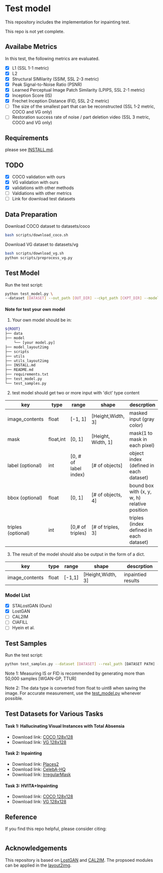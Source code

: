 # Test model
This repository includes the implementation for inpainting test.

This repo is not yet complete.

## Availabe Metrics
In this test, the following metrics are evaluated.

- [X] L1 (SSL 1-1 metric)
- [X] L2
- [X] Structural SIMilarity (SSIM, SSL 2-3 metric)
- [X] Peak Signal-to-Noise Ratio (PSNR)
- [X] Learned Perceptual Image Patch Similarity (LPIPS, SSL 2-1 metric)
- [X] Inception Score (IS)
- [X] Frechet Inception Distance (FID, SSL 2-2 metric) 
- [ ] The size of the smallest part that can be reconstructed (SSL 1-2 metric, COCO and VG only)
- [ ] Restoration success rate of noise / part deletion video (SSL 3 metric, COCO and VG only)

## Requirements
please see [INSTALL.md](INSTALL.md).

## TODO
- [X] COCO validation with ours
- [X] VG validation with ours
- [X] validations with other methods
- [ ] Valdiations with other metrics
- [ ] Link for download test datasets

## Data Preparation
Download COCO dataset to datasets/coco
```bash
bash scripts/download_coco.sh
```
Download VG dataset to datasets/vg
```bash
bash scripts/download_vg.sh
python scripts/preprocess_vg.py
```

## Test Model

Run the test script:

```bash
python test_model.py \
--dataset [DATASET] --out_path [OUT_DIR] --ckpt_path [CKPT_DIR] --model_name [MODEL_NAME]
```
#### Note for test your own model

1. Your own model should be in: 
```bash
${ROOT}
├── data
├── model
    └── [your model.py]
├── model_layout2img
├── scripts
├── utils
├── utils_layout2img
├── INSTALL.md
├── README.md
├── requirements.txt
├── test_model.py
└── test_samples.py
```

2. test model should get two or more input with 'dict' type content

| key                | type      | range                 | shape              | descrption                                    |
|--------------------|-----------|-----------------------|--------------------|-----------------------------------------------|
| image_contents     | float     | [-1, 1]                | [Height,Width, 3]  | masked input (gray color)                     |
| mask               | float,int | [0, 1]                | [Height, Width, 1] | mask(1 to mask in each pixel)                 |
| label (optional)   | int       | [0, # of label index) | [# of objects]     | object index (defined in each dataset)        |
| bbox (optional)    | float     | [0, 1]                | [# of objects, 4]  | bound box with (x, y, w, h) relative position |
| triples (optional) | int       | [0,# of triples)      | [# of triples, 3]  | triples (index defined in each dataset)       |

3. The result of the model should also be output in the form of a dict.

| key                | type      | range                 | shape              | descrption                                    |
|--------------------|-----------|-----------------------|--------------------|-----------------------------------------------|
| image_contents     | float     | [-1,1]                | [Height,Width, 3]  |inpaintied results                     |

### Model List
- [X] STALostGAN (Ours)
- [X] LostGAN
- [ ] CAL2IM
- [ ] CIAFILL
- [ ] Hyein et al.

## Test Samples

Run the test script:

```bash
python test_samples.py --dataset [DATASET] --real_path [DATASET PATH] --fake_path [FAKE PATH] --out_path [OUT PATH]
```
Note 1: Measuring IS or FID is recommended by generating more than 50,000 samples [WGAN-GP, TTUR]

Note 2: The data type is converted from float to uint8 when saving the image. For accurate measurement, use the [test_model.py](/test_model.py) whenever possible.


## Test Datasets for Various Tasks

#### Task 1: Hallucinating Visual Instances with Total Absensia

* Download link: [COCO 128x128](https://drive.google.com/file/d/10AFxZRvI9Q0sk5Y_pw4AoRyE3uSGrrD9/view?usp=sharing)
* Download link: [VG 128x128](https://drive.google.com/file/d/1SL8vApyWbWp1K13nvBSvp4myE7eAg4GO/view?usp=sharing)

#### Task 2: Inpainting

* Download link: [Places2](http://places2.csail.mit.edu/download.html)
* Download link:  [CelebA-HQ](https://drive.google.com/drive/folders/0B4qLcYyJmiz0TXY1NG02bzZVRGs?resourcekey=0-arAVTUfW9KRhN-irJchVKQ)
* Download link:  [IrregularMask](https://www.dropbox.com/s/01dfayns9s0kevy/test_mask.zip?dl=0)

#### Task 3: HVITA+Inpainting

* Download link: [COCO 128x128](https://drive.google.com/file/d/11xapK9GCIP-iZuvn8julofitQ_EPpNbh/view?usp=sharing)
* Download link: [VG 128x128](https://drive.google.com/file/d/1ONn3-sABfuFhjZj81X3VQqHvV-24ShuY/view?usp=sharing)


## Reference
If you find this repo helpful, please consider citing:

```

```

## Acknowledgements

This repository is based on [LostGAN](https://github.com/WillSuen/LostGANs) and [CAL2IM](https://github.com/wtliao/layout2img.
). The propsoed modules can be applied in the [layout2img](https://github.com/zhaobozb/layout2im).
